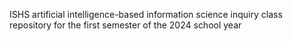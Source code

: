 
ISHS artificial intelligence-based information science inquiry class repository for the first semester of the 2024 school year
